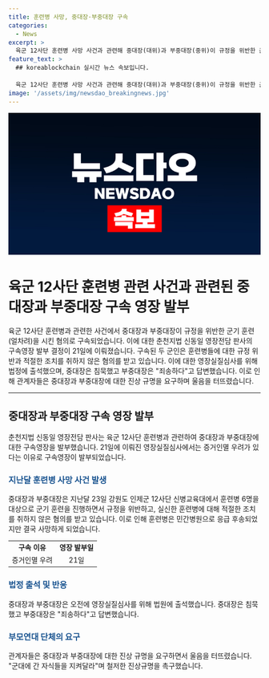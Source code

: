 ```yaml
---
title: 훈련병 사망, 중대장·부중대장 구속
categories:
  - News
excerpt: >
  육군 12사단 훈련병 사망 사건과 관련해 중대장(대위)과 부중대장(중위)이 규정을 위반한 군기 훈련을 시켜 구속되었다. 춘천지법은 증거인멸 우려를 이유로 구속영장을 발부했다. 이들은 훈련병 6명에게 가혹한 행위를 하고 실신한 훈련병에 적절한 조치를 취하지 않아 혐의를 받고 있으며, 사복 차림으로 법정에 출석하며 죄를 인정하지 않았다. ‘아프지 말고 무사귀환’을 외치는 부모연대 관계자들은 진상 규명을 촉구했다.
feature_text: >
  ## koreablockchain 실시간 뉴스 속보입니다.

  육군 12사단 훈련병 사망 사건과 관련해 중대장(대위)과 부중대장(중위)이 규정을 위반한 군기 훈련을 시켜 구속되었다. 춘천지법은 증거인멸 우려를 이유로 구속영장을 발부했다. 이들은 훈련병 6명에게 가혹한 행위를 하고 실신한 훈련병에 적절한 조치를 취하지 않아 혐의를 받고 있으며, 사복 차림으로 법정에 출석하며 죄를 인정하지 않았다. ‘아프지 말고 무사귀환’을 외치는 부모연대 관계자들은 진상 규명을 촉구했다.
image: '/assets/img/newsdao_breakingnews.jpg'
---
```


<p><img src="/assets/img/newsdao_breakingnews.jpg" alt="koreablockchain 속보" /></p>

<h1 data-ke-size="size26">육군 12사단 훈련병 관련 사건과 관련된 중대장과 부중대장 구속 영장 발부</h1>

<p data-ke-size="size16">육군 12사단 훈련병과 관련한 사건에서 중대장과 부중대장이 규정을 위반한 군기 훈련(얼차려)을 시킨 혐의로 구속되었습니다. 이에 대한 춘천지법 신동일 영장전담 판사의 구속영장 발부 결정이 21일에 이뤄졌습니다. 구속된 두 군인은 훈련병들에 대한 규정 위반과 적절한 조치를 취하지 않은 혐의를 받고 있습니다. 이에 대한 영장실질심사를 위해 법정에 출석했으며, 중대장은 침묵했고 부중대장은 "죄송하다"고 답변했습니다. 이로 인해 관계자들은 중대장과 부중대장에 대한 진상 규명을 요구하며 울음을 터뜨렸습니다.</p>

<hr>

<h2 data-ke-size="size24">중대장과 부중대장 구속 영장 발부</h2>

<p data-ke-size="size16">춘천지법 신동일 영장전담 판사는 육군 12사단 훈련병과 관련하여 중대장과 부중대장에 대한 구속영장을 발부했습니다. 21일에 이뤄진 영장실질심사에서는 증거인멸 우려가 있다는 이유로 구속영장이 발부되었습니다.</p>

<h3><b><span style="color: #1a5490;">지난달 훈련병 사망 사건 발생</span></b></h3>

<p data-ke-size="size16">중대장과 부중대장은 지난달 23일 강원도 인제군 12사단 신병교육대에서 훈련병 6명을 대상으로 군기 훈련을 진행하면서 규정을 위반하고, 실신한 훈련병에 대해 적절한 조치를 취하지 않은 혐의를 받고 있습니다. 이로 인해 훈련병은 민간병원으로 응급 후송되었지만 결국 사망하게 되었습니다.</p>

<table>
    <tr>
        <td style="text-align: center; height: 17px;"><b>구속 이유</b></td>
        <td style="text-align: center; height: 17px;"><b>영장 발부일</b></td>
    </tr>
    <tr>
        <td style="text-align: center; height: 17px;">증거인멸 우려</td>
        <td style="text-align: center; height: 17px;">21일</td>
    </tr>
</table>

<h3><b><span style="color: #1a5490;">법정 출석 및 반응</span></b></h3>

<p data-ke-size="size16">중대장과 부중대장은 오전에 영장실질심사를 위해 법원에 출석했습니다. 중대장은 침묵했고 부중대장은 "죄송하다"고 답변했습니다.</p>

<h3><b><span style="color: #1a5490;">부모연대 단체의 요구</span></b></h3>

<p data-ke-size="size16">관계자들은 중대장과 부중대장에 대한 진상 규명을 요구하면서 울음을 터뜨렸습니다. "군대에 간 자식들을 지켜달라"며 철저한 진상규명을 촉구했습니다.</p>

